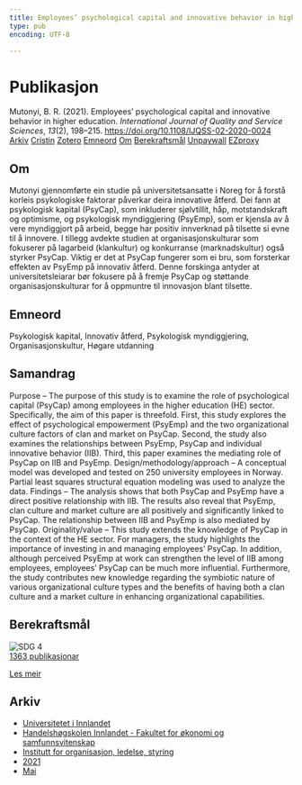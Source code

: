 ```yaml
---
title: Employees’ psychological capital and innovative behavior in higher education
type: pub
encoding: UTF-8

---
```

<h1>Publikasjon</h1>
<article id="csl-bib-container-TVAC3H75" class="csl-bib-container">
  <div class="csl-bib-body"> <div class="csl-entry">Mutonyi, B. R. (2021). Employees’ psychological capital and innovative behavior in higher education. <i>International Journal of Quality and Service Sciences</i>, <i>13</i>(2), 198–215. <a href="https://doi.org/10.1108/IJQSS-02-2020-0024">https://doi.org/10.1108/IJQSS-02-2020-0024</a></div> </div>
  <div class="csl-bib-buttons">
    <a href="#taxonomy-article-TVAC3H75" alt="archive" class="csl-bib-button">Arkiv</a>
    <a href="https://app.cristin.no/results/show.jsf?id=1910811" alt="Cristin" class="csl-bib-button">Cristin</a>
    <a href="http://zotero.org/groups/5881554/items/TVAC3H75" alt="Zotero" class="csl-bib-button">Zotero</a>
    <a href="#keywords-article-TVAC3H75" alt="keywords" class="csl-bib-button">Emneord</a>
    <a href="#about-article-TVAC3H75" alt="about_pub" class="csl-bib-button">Om</a>
    <a href="#sdg-article-TVAC3H75" alt="sdg" class="csl-bib-button">Berekraftsmål</a>
    <a href="https://doi.org/10.1108/ijqss-02-2020-0024" alt="Unpaywall" class="csl-bib-button">Unpaywall</a>
    <a href="https://doi.org/10.1108/ijqss-02-2020-0024" alt="EZproxy" class="csl-bib-button">EZproxy</a>
  </div>
  <div id="csl-bib-meta-container-TVAC3H75"></div>
</article>
<div id="csl-bib-meta-TVAC3H75" class="csl-bib-meta">
  <article id="about-article-TVAC3H75" class="about_pub-article">
    <h1>Om</h1>
    Mutonyi gjennomførte ein studie på universitetsansatte i Noreg for å forstå korleis psykologiske faktorar påverkar deira innovative åtferd. Dei fann at psykologisk kapital (PsyCap), som inkluderer sjølvtillit, håp, motstandskraft og optimisme, og psykologisk myndiggjering (PsyEmp), som er kjensla av å vere myndiggjort på arbeid, begge har positiv innverknad på tilsette si evne til å innovere. I tillegg avdekte studien at organisasjonskulturar som fokuserer på lagarbeid (klankultur) og konkurranse (marknadskultur) også styrker PsyCap. Viktig er det at PsyCap fungerer som ei bru, som forsterkar effekten av PsyEmp på innovativ åtferd. Denne forskinga antyder at universitetsleiarar bør fokusere på å fremje PsyCap og støttande organisasjonskulturar for å oppmuntre til innovasjon blant tilsette.
  </article>
  <article id="keywords-article-TVAC3H75" class="keywords-article">
    <h1>Emneord</h1>
    Psykologisk kapital, Innovativ åtferd, Psykologisk myndiggjering, Organisasjonskultur, Høgare utdanning
  </article>
  <article id="abstract-article-TVAC3H75" class="abstract-article">
    <h1>Samandrag</h1>
    Purpose – The purpose of this study is to examine the role of psychological capital (PsyCap) among employees 
in the higher education (HE) sector. Specifically, the aim of this paper is threefold. First, this study explores the 
effect of psychological empowerment (PsyEmp) and the two organizational culture factors of clan and market on 
PsyCap. Second, the study also examines the relationships between PsyEmp, PsyCap and individual innovative 
behavior (IIB). Third, this paper examines the mediating role of PsyCap on IIB and PsyEmp. 
Design/methodology/approach – A conceptual model was developed and tested on 250 university 
employees in Norway. Partial least squares structural equation modeling was used to analyze the data. 
Findings – The analysis shows that both PsyCap and PsyEmp have a direct positive relationship with IIB. 
The results also reveal that PsyEmp, clan culture and market culture are all positively and significantly 
linked to PsyCap. The relationship between IIB and PsyEmp is also mediated by PsyCap. 
Originality/value – This study extends the knowledge of PsyCap in the context of the HE sector. For 
managers, the study highlights the importance of investing in and managing employees’ PsyCap. In addition, 
although perceived PsyEmp at work can strengthen the level of IIB among employees, employees’ PsyCap can be 
much more influential. Furthermore, the study contributes new knowledge regarding the symbiotic nature of 
various organizational culture types and the benefits of having both a clan culture and a market culture in 
enhancing organizational capabilities.
  </article>
  <article id="sdg-article-TVAC3H75" class="sdg-article">
    <h1>Berekraftsmål</h1>
    <div class="sdg-container"><div id="sdg4" class="sdg">
        <img src="{{< params subfolder >}}images/sdg/sdg04_nn.png" class="image" alt="SDG 4">
        <div class="sdg-overlay">
          <a href="{{< params subfolder >}}nn/archive/?sdg=4#archive" class="sdg-publication-count"><span>1363</span> publikasjonar</a>
          <p><a href="https://fn.no/om-fn/fns-baerekraftsmaal/god-utdanning?lang=nno-NO" class="sdg-read-more">Les meir</a></p>
        </div>
      </div></div>
  </article>
  <article id="taxonomy-article-TVAC3H75" class="taxonomy-article">
    <h1>Arkiv</h1>
    <ul>
      <li><a href="{{< params subfolder >}}nn/archive/?key=3DCRN523">Universitetet i Innlandet</a></li>
      <li><a href="{{< params subfolder >}}nn/archive/?key=DU8Q9LN9">Handelshøgskolen Innlandet - Fakultet for økonomi og samfunnsvitenskap</a></li>
      <li><a href="{{< params subfolder >}}nn/archive/?key=4LUWR3ZM">Institutt for organisasjon, ledelse, styring</a></li>
      <li><a href="{{< params subfolder >}}nn/archive/?key=8VQBC64H">2021</a></li>
      <li><a href="{{< params subfolder >}}nn/archive/?key=FBMNWMTY">Mai</a></li>
    </ul>
  </article>
</div>
